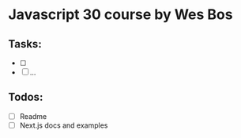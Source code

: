# Javascript 30 course by Wes Bos

## Tasks:
- [ ] 
- [ ] ...

## Todos:
- [ ] Readme
- [ ] Next.js docs and examples
